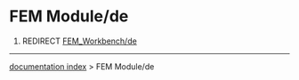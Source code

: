 # FEM Module/de
1.  REDIRECT [FEM\_Workbench/de](FEM_Workbench/de.md)

---
[documentation index](../README.md) > FEM Module/de
